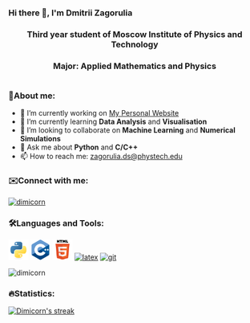 ### Hi there 👋, I'm Dmitrii Zagorulia
<h3 align= "center"> Third year student of Moscow Institute of Physics and Technology </h3>
<h3 align= "center"> Major: Applied Mathematics and Physics</h3>
<h1></h1>



<h3 align="left">🔎About me:</h3>

- 🔭 I’m currently working on [My Personal Website](https://github.com/dimicorn/dimicorn.github.io)
- 🌱 I’m currently learning **Data Analysis** and **Visualisation**
- 👯 I’m looking to collaborate on **Machine Learning** and **Numerical Simulations**
- 💬 Ask me about **Python** and **C/C++**
- 📫 How to reach me: zagorulia.ds@phystech.edu


<h3 align="left">✉️Connect with me:</h3>
<p align="left">
<a href="https://vk.com/dimicorn" target="_blank"><img align="center" src="https://img.icons8.com/nolan/64/vk-circled.png" alt="dimicorn" height="40" width="40" /></a>
</p>

<h3 align="left">🛠Languages and Tools:</h3>

<p align="left"> 
<a href="https://www.python.org" target="_blank"> 
  <img src="https://raw.githubusercontent.com/devicons/devicon/master/icons/python/python-original.svg" alt="python" width="40" height="40"/></a>
<a href="https://www.w3schools.com/cpp/" target="_blank"> 
  <img src="https://raw.githubusercontent.com/devicons/devicon/master/icons/cplusplus/cplusplus-original.svg" alt="cplusplus" width="40" height="40"/></a>
<a href="https://www.w3.org/html/" target="_blank">
  <img src="https://raw.githubusercontent.com/devicons/devicon/master/icons/html5/html5-original-wordmark.svg" alt="html5" width="40" height="40"/></a>
  
<a href="https://www.overleaf.com/learn/" target="_blank"> 
  <img src="https://img.icons8.com/color/48/000000/latex.png" alt="latex" width="40" height="40"/></a>
  <!--
<a href="https://www.w3schools.com/css/" target="_blank"> 
  <img src="https://raw.githubusercontent.com/devicons/devicon/master/icons/css3/css3-original-wordmark.svg" alt="css3" width="40" height="40"/></a>
<a href="https://www.javascript.com/" target="_blank"> 
  <img src="https://raw.githubusercontent.com/devicons/devicon/master/icons/javascript/javascript-original.svg" alt="javascript" width="40" height="40"/></a>
-->
<a href="https://git-scm.com/" target="_blank"> 
  <img src="https://www.vectorlogo.zone/logos/git-scm/git-scm-icon.svg" alt="git" width="40" height="40"/></a>
</p>

<img src="https://github-readme-stats.vercel.app/api/top-langs/?username=dimicorn&layout=compact&hide=html" alt="dimicorn"  width="495"/>
<h3 align="left">🔥Statistics:</h3>

<a href="https://github.com/DenverCoder1/github-readme-streak-stats">
<img title="🔥 Get streak stats for your profile at git.io/streak-stats" alt="Dimicorn's streak" src="https://github-readme-streak-stats.herokuapp.com/?user=dimicorn&theme=default&hide_border=true"/></a>

